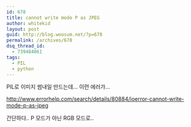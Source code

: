 ```yaml
---
id: 678
title: cannot write mode P as JPEG
author: whitekid
layout: post
guid: http://blog.woosum.net/?p=678
permalink: /archives/678
dsq_thread_id:
  - 739484061
tags:
  - PIL
  - python
---
```

PIL로 이미지 썸내일 만드는데... 이런 에러가...

http://www.errorhelp.com/search/details/80884/ioerror-cannot-write-mode-p-as-jpeg

간단하다.. P 모드가 아닌 RGB 모드로..